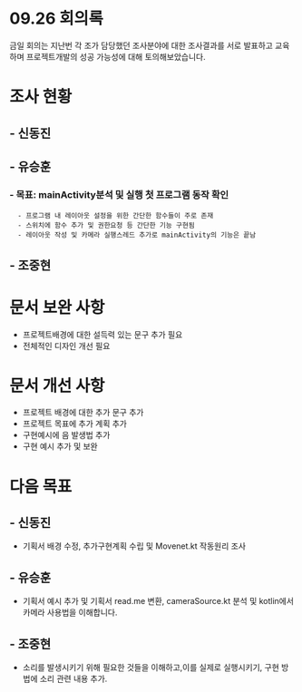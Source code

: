 # 09.26 회의록
금일 회의는 지난번 각 조가 담당했던 조사분야에 대한 조사결과를 서로 발표하고 교육하며
프로젝트개발의 성공 가능성에 대해 토의해보았습니다.

# 조사 현황
## - 신동진

## - 유승훈
### - 목표: mainActivity분석 및 실행 첫 프로그램 동작 확인 
      - 프로그램 내 레이아웃 설정을 위한 간단한 함수들이 주로 존재
      - 스위치에 함수 추가 및 권한요청 등 간단한 기능 구현됨
      - 레이아웃 작성 및 카메라 실행스레드 추가로 mainActivity의 기능은 끝남
## - 조중현


# 문서 보완 사항
- 프로젝트배경에 대한 설득력 있는 문구 추가 필요
- 전체적인 디자인 개선 필요

# 문서 개선 사항
- 프로젝트 배경에 대한 추가 문구 추가
- 프로젝트 목표에 추가 계획 추가
- 구현예시에 음 발생법 추가
- 구현 예시 추가 및 보완

# 다음 목표
## - 신동진
  - 기획서 배경 수정, 추가구현계획 수립 및 Movenet.kt 작동원리 조사
## - 유승훈
  - 기획서 예시 추가 및 기획서 read.me 변환, cameraSource.kt 분석 및 kotlin에서 카메라 사용법을 이해합니다.
## - 조중현
  - 소리를 발생시키기 위해 필요한 것들을 이해하고,이를 실제로 실행시키기, 구현 방법에 소리 관련 내용 추가.

